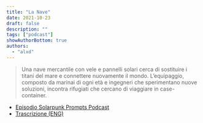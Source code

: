 ```yaml
---
title: "La Nave"
date: 2021-10-23
draft: false
description: ""
tags: ["podcast"]
showAuthorBottom: true
authors:
  - "alxd"
---
```


> Una nave mercantile con vele e pannelli solari cerca di sostituire i titani del mare e connettere nuovamente il mondo. L’equipaggio, composto da marinai di ogni età e ingegneri che sperimentano nuove soluzioni, incontra rifugiati che cercano di viaggiare in case-container.

- [Episodio Solarpunk Prompts Podcast](https://podcast.tomasino.org/@SolarpunkPrompts/episodes/the-ship)
- [Trascrizione (ENG)](https://wiki.tomasino.org/writing/Solarpunk-Prompts---The-Ship)
